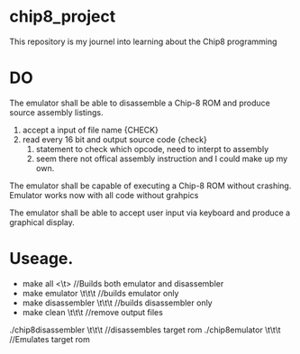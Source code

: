 # chip8_project
This repository is my journel into learning about the Chip8 programming 

# DO 
The emulator shall be able to disassemble a Chip-8 ROM and produce source assembly listings.
1. accept a input of file name {CHECK}
2. read every 16 bit and output source code {check}
	1. statement to check which opcode, need to interpt to assembly
	2. seem there not offical assembly instruction and I could make up my own.

The emulator shall be capable of executing a Chip-8 ROM without crashing.
	Emulator works now with all code without grahpics

The emulator shall be able to accept user input via keyboard and produce a graphical display.

# Useage.

* make all <\t> //Builds both emulator and disassembler
* make emulator	\t\t\t //builds emulator only
* make disassembler \t\t\t //builds disassembler only
* make clean \t\t\t //remove output files

./chip8disassembler	<rom file> \t\t\t //disassembles target rom
./chip8emulator		<rom file> \t\t\t //Emulates target rom
